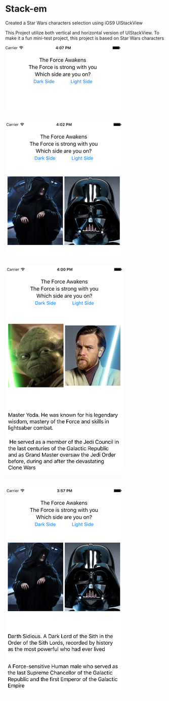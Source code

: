 # Stack-em
Created a Star Wars characters selection using iOS9 UIStackView <br>

This Project utilize both vertical and horizontal version of UIStackView. To make it a fun mini-test project, this project is based on Star Wars characters

![ScreenShot](/screenshots/first.png) <br> <br>

![ScreenShot](/screenshots/second.png) <br> <br>

![ScreenShot](/screenshots/third.png) <br> <br>

![ScreenShot](/screenshots/fourth.png) <br> <br>
